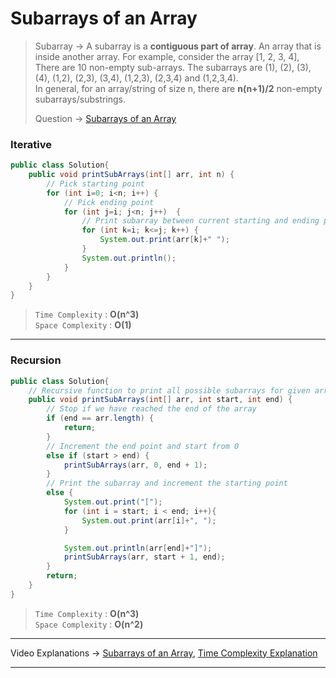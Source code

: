 # Subarrays of an Array
> Subarray -> A subarray is a **contiguous part of array**. An array that is inside another array. 
> For example, consider the array [1, 2, 3, 4], There are 10 non-empty sub-arrays. The subarrays are (1), (2), (3), (4), (1,2), (2,3), (3,4), (1,2,3), (2,3,4) and (1,2,3,4).      
> In general, for an array/string of size n, there are **n(n+1)/2** non-empty subarrays/substrings.  
>   
> Question -> [Subarrays of an Array](https://www.pepcoding.com/resources/online-java-foundation/function-and-arrays/subarray-problem-official/ojquestion)

### Iterative
```java
public class Solution{
    public void printSubArrays(int[] arr, int n) {
        // Pick starting point
        for (int i=0; i<n; i++) {
            // Pick ending point
            for (int j=i; j<n; j++)  {
                // Print subarray between current starting and ending points
                for (int k=i; k<=j; k++) {
                    System.out.print(arr[k]+" ");
                }
                System.out.println();
            }
        }
    }
}
```
> `Time Complexity` : **O(n^3)**       
> `Space Complexity` : **O(1)**
---
### Recursion
```java
public class Solution{
    // Recursive function to print all possible subarrays for given array
    public void printSubArrays(int[] arr, int start, int end) {    
        // Stop if we have reached the end of the array    
        if (end == arr.length) {
            return;
        } 
        // Increment the end point and start from 0
        else if (start > end) {
            printSubArrays(arr, 0, end + 1);
        }
        // Print the subarray and increment the starting point
        else {
            System.out.print("[");
            for (int i = start; i < end; i++){
                System.out.print(arr[i]+", ");
            }

            System.out.println(arr[end]+"]");
            printSubArrays(arr, start + 1, end);
        }
        return;
    }
}
```
> `Time Complexity` : **O(n^3)**       
> `Space Complexity` : **O(n^2)**
---
Video Explanations -> [Subarrays of an Array](https://youtu.be/lUdWGkCUD54?list=PL-Jc9J83PIiHOV7lm2uSw4ZiVsIRsGS6r), [Time Complexity Explanation](https://youtu.be/T6lOtastw6A)
<hr>
